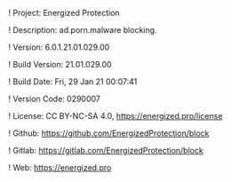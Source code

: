 ! Project: Energized Protection

! Description: ad.porn.malware blocking.

! Version: 6.0.1.21.01.029.00

! Build Version: 21.01.029.00

! Build Date: Fri, 29 Jan 21 00:07:41

! Version Code: 0290007

! License: CC BY-NC-SA 4.0, https://energized.pro/license

! Github: https://github.com/EnergizedProtection/block

! Gitlab: https://gitlab.com/EnergizedProtection/block


! Web: https://energized.pro
